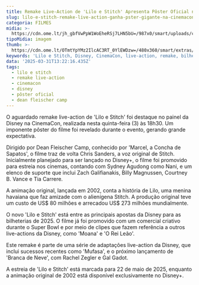 ```yaml
---
title: Remake Live-Action de 'Lilo e Stitch' Apresenta Pôster Oficial na CinemaCon
slug: lilo-e-stitch-remake-live-action-ganha-pster-gigante-na-cinemacon
categoria: FILMES
midia: >-
  https://cdn.ome.lt/jh_gbfVwPpW1WoEheRSj7LHN5bU=/987x0/smart/uploads/conteudo/fotos/imagem_2025-03-31_094902725.png
tipoMidia: imagem
thumb: >-
  https://cdn.ome.lt/OTmtYpYMz2IlcAC3RT_0YlEWDzw=/480x360/smart/extras/conteudos/imagem_2025-03-31_094725498.png
keywords: 'Lilo e Stitch, Disney, CinemaCon, live-action, remake, bilheteria'
data: '2025-03-31T13:22:16.435Z'
tags:
  - lilo e stitch
  - remake live-action
  - cinemacon
  - disney
  - pôster oficial
  - dean fleischer camp
---
```


O aguardado remake live-action de 'Lilo e Stitch' foi destaque no painel da Disney na CinemaCon, realizada nesta quinta-feira (3) às 18h30. Um imponente pôster do filme foi revelado durante o evento, gerando grande expectativa. 

Dirigido por Dean Fleischer Camp, conhecido por 'Marcel, a Concha de Sapatos', o filme traz de volta Chris Sanders, a voz original de Stitch. Inicialmente planejado para ser lançado no Disney+, o filme foi promovido para estreia nos cinemas, contando com Sydney Agudong como Nani, e um elenco de suporte que inclui Zach Galifianakis, Billy Magnussen, Courtney B. Vance e Tia Carrere. 

A animação original, lançada em 2002, conta a história de Lilo, uma menina havaiana que faz amizade com o alienígena Stitch. A produção original teve um custo de US$ 80 milhões e arrecadou US$ 273 milhões mundialmente. 

O novo 'Lilo e Stitch' está entre as principais apostas da Disney para as bilheterias de 2025. O filme já foi promovido com um comercial criativo durante o Super Bowl e por meio de clipes que fazem referência a outros live-actions da Disney, como 'Moana' e 'O Rei Leão'. 

Este remake é parte de uma série de adaptações live-action da Disney, que inclui sucessos recentes como 'Mufasa', e o próximo lançamento de 'Branca de Neve', com Rachel Zegler e Gal Gadot. 

A estreia de 'Lilo e Stitch' está marcada para 22 de maio de 2025, enquanto a animação original de 2002 está disponível exclusivamente no Disney+.
